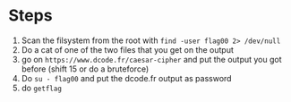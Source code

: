 # Steps

1) Scan the filsystem from the root with `find -user flag00 2> /dev/null`
2) Do a cat of one of the two files that you get on the output
3) go on `https://www.dcode.fr/caesar-cipher` and put the output you got before (shift 15 or do a bruteforce)
4) Do `su - flag00` and put the dcode.fr output as password
5) do `getflag`
